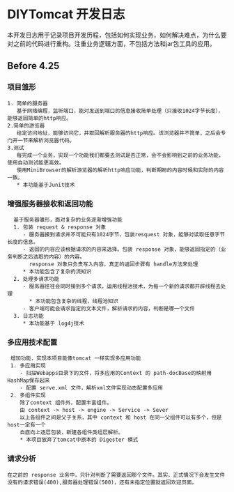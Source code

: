 # DIYTomcat 开发日志
  本开发日志用于记录项目开发历程，包括如何实现业务，如何解决难点，为什么要对之前的代码进行重构。注重业务逻辑方面，不包括方法和jar包工具的应用。
 
 ## Before 4.25
 ### 项目雏形
    1. 简单的服务器
       基于网络编程，监听端口，能对发送到端口的信息接收简单处理（只接收1024字节长度），能够返回简单的http响应。
    2.简单的游览器
       给定访问地址，能够访问它，并取回解析服务器的http响应。该浏览器并不简单，之后会专门开一节来解析浏览器代码。
    3.测试
       每完成一个业务，实现一个功能我们都要去测试是否正常，会不会影响到之前的业务功能，使用自动测试能更高效。
       使用MiniBrowser的解析游览器的解析http响应功能，判断期盼的内容时候和实际的内容一致。
       * 本功能基于Junit技术
       
  ### 增强服务器接收和返回功能
      基于服务器雏形，面对复杂的业务逐渐增强功能
      1. 包装 request & response 对象
         - 服务器接到请求并不可能只有1024字节，包装resquest 对象，能够对读取任意字节长度的信息。
         - 返回的内容应该根据请求的内容来选择。包装 response 对象，能够返回指定的（业务判断之后选取的内容）的内容。
           response 对象只负责写入内容，真正的返回步骤有 handle方法来处理
         * 本功能包含了复杂的流知识
      2. 处理多请求功能
         - 服务器往往会同时接到多个请求，运用线程池技术，为每一个新的请求都开辟线程去处理
           * 本功能包含复杂的线程，线程池知识
         - 客户端可能会请求指定的文本文件，解析请求的内容，判断是哪一个文件
      3. 日志功能
         * 本功能基于 log4j技术
  
 ### 多应用技术配置
     增加功能，实现本项目能像tomcat 一样实现多应用功能
     1. 多应用实现
        - 扫描Webapps目录下的文件，将多应用的Context 的 path-docBase的映射用HashMap保存起来
        - 配置 serve.xml 文件，解析xml文件实现动态配置多应用
     2. 多组件实现
        除了context 组件外，配置丰富组件。
        由 context -> host -> engine -> Service -> Sever
        以上各组件之间是父子关系，其中 context 和 host 在同一父组件可以有多个，但是host一定有一个
        自底向上逐层包装，新建各组件类组层解析。
        * 本项目放弃了tomcat中原本的 Digester 模式

### 请求分析
    在之前的 response 业务中，只针对判断了需要返回那个文件。其实，正式情况下会发生文件没有的请求错误(400),服务器处理错误(500)，还有未指定位置就返回欢迎页面。
 
        
        
        
        
        
        
        
        
        
  
